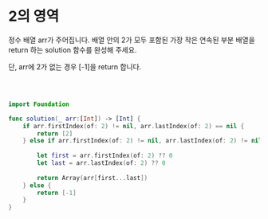 2의 영역
===================

정수 배열 arr가 주어집니다. 배열 안의 2가 모두 포함된 가장 작은 연속된 부분 배열을 return 하는 solution 함수를 완성해 주세요.    

단, arr에 2가 없는 경우 [-1]을 return 합니다.

</br>

```swift 

import Foundation

func solution(_ arr:[Int]) -> [Int] {
    if arr.firstIndex(of: 2) != nil, arr.lastIndex(of: 2) == nil {
        return [2]
    } else if arr.firstIndex(of: 2) != nil, arr.lastIndex(of: 2) != nil {
        
        let first = arr.firstIndex(of: 2) ?? 0
        let last = arr.lastIndex(of: 2) ?? 0
        
        return Array(arr[first...last])
    } else {
        return [-1]
    }
}

```
